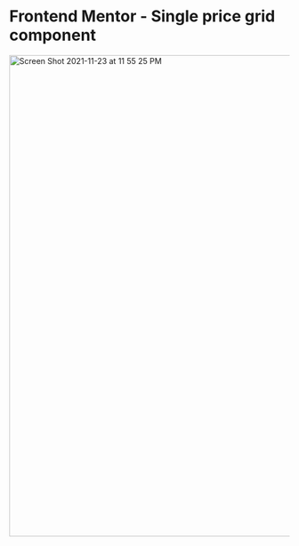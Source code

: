 # Frontend Mentor - Single price grid component

<img width="866" alt="Screen Shot 2021-11-23 at 11 55 25 PM" src="https://user-images.githubusercontent.com/92641182/143082606-505a64e4-03b0-41d0-afaa-18dbe5f05047.png">



